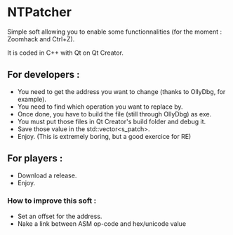 # NTPatcher
Simple soft allowing you to enable some functionnalities (for the moment : Zoomhack and Ctrl+Z).

It is coded in C++ with Qt on Qt Creator.

## For developers :
- You need to get the address you want to change (thanks to OllyDbg, for example).
- You need to find which operation you want to replace by.
- Once done, you have to build the file (still through OllyDbg) as exe.
- You must put those files in Qt Creator's build folder and debug it.
- Save those value in the std::vector<s_patch>.
- Enjoy.
(This is extremely boring, but a good exercice for RE)

## For players :
- Download a release.
- Enjoy.

### How to improve this soft :
- Set an offset for the address.
- Nake a link between ASM op-code and hex/unicode value
